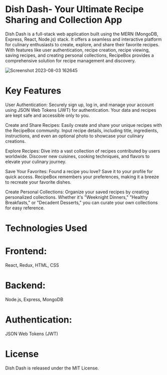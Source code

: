 # Dish Dash- Your Ultimate Recipe Sharing and Collection App

Dish Dash is a full-stack web application built using the MERN (MongoDB, Express, React, Node.js) stack. It offers a seamless and interactive platform for culinary enthusiasts to create, explore, and share their favorite recipes. With features like user authentication, recipe creation, recipe viewing, saving recipes, and creating personal collections, RecipeBox provides a comprehensive solution for recipe management and discovery.

![Screenshot 2023-08-03 162645](https://github.com/Atharva69669/Recipe-app/assets/116868631/cad8cfbc-2a09-4598-8aee-c5f40f2b5ae8)


# Key Features
 User Authentication: Securely sign up, log in, and manage your account using JSON Web Tokens (JWT) for authentication. Your data and recipes are kept safe and accessible only to you.

Create and Share Recipes: Easily create and share your unique recipes with the RecipeBox community. Input recipe details, including title, ingredients, instructions, and even an optional photo to showcase your culinary creations.

Explore Recipes: Dive into a vast collection of recipes contributed by users worldwide. Discover new cuisines, cooking techniques, and flavors to elevate your culinary journey.

Save Your Favorites: Found a recipe you love? Save it to your profile for quick access. RecipeBox remembers your preferences, making it a breeze to recreate your favorite dishes.

 Create Personal Collections: Organize your saved recipes by creating personalized collections. Whether it's "Weeknight Dinners," "Healthy Breakfasts," or "Decadent Desserts," you can curate your own collections for easy reference.

# Technologies Used
# Frontend:
React, Redux, HTML, CSS
# Backend:
Node.js, Express, MongoDB
# Authentication: 
JSON Web Tokens (JWT)

# License
Dish Dash is released under the MIT License.







